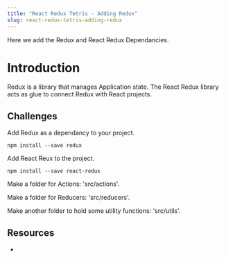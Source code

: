 ```yaml
---
title: "React Redux Tetris - Adding Redux"
slug: react-redux-tetris-adding-redux
---
```


Here we add the Redux and React Redux Dependancies.

# Introduction 

Redux is a library that manages Application state. The React
Redux library acts as glue to connect Redux with React projects. 

## Challenges

Add Redux as a dependancy to your project. 

`npm install --save redux`

Add React Reux to the project. 

`npm install --save react-redux`

Make a folder for Actions: 'src/actions'. 

Make a folder for Reducers: 'src/reducers'.

Make another folder to hold some utility functions: 'src/utils'.

## Resources

- 
